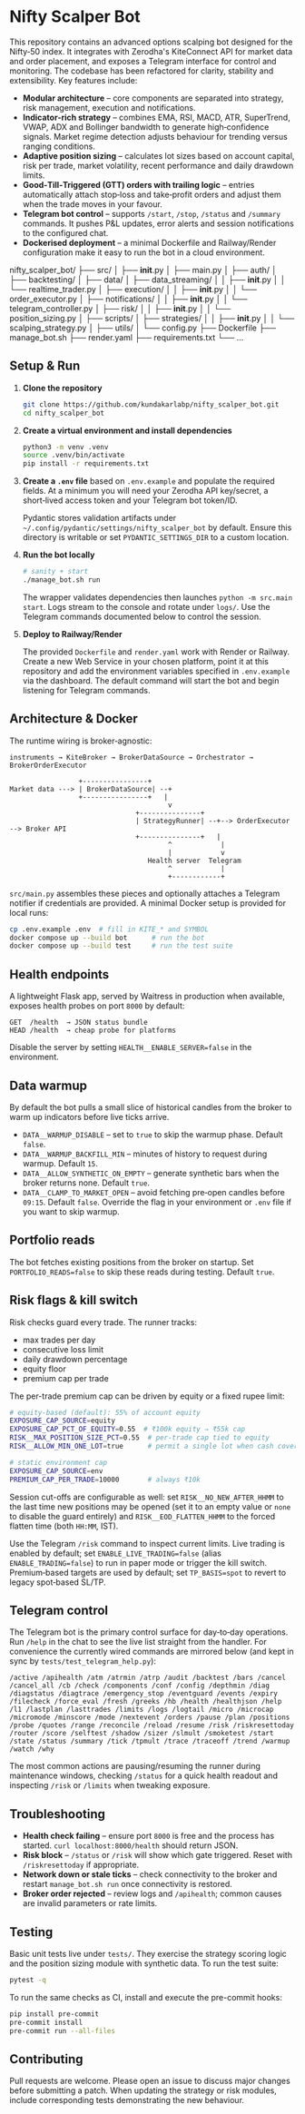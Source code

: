 # Nifty Scalper Bot

This repository contains an advanced options scalping bot designed for the Nifty‑50 index.  It integrates with Zerodha's KiteConnect API for market data and order placement, and exposes a Telegram interface for control and monitoring.  The codebase has been refactored for clarity, stability and extensibility.  Key features include:

* **Modular architecture** – core components are separated into strategy, risk management, execution and notifications.
* **Indicator‑rich strategy** – combines EMA, RSI, MACD, ATR, SuperTrend, VWAP, ADX and Bollinger bandwidth to generate high‑confidence signals.  Market regime detection adjusts behaviour for trending versus ranging conditions.
* **Adaptive position sizing** – calculates lot sizes based on account capital, risk per trade, market volatility, recent performance and daily drawdown limits.
* **Good‑Till‑Triggered (GTT) orders with trailing logic** – entries automatically attach stop‑loss and take‑profit orders and adjust them when the trade moves in your favour.
* **Telegram bot control** – supports `/start`, `/stop`, `/status` and `/summary` commands.  It pushes P&L updates, error alerts and session notifications to the configured chat.
* **Dockerised deployment** – a minimal Dockerfile and Railway/Render configuration make it easy to run the bot in a cloud environment.

nifty_scalper_bot/
├── src/
│   ├── __init__.py
│   ├── main.py
│   ├── auth/
│   ├── backtesting/
│   ├── data/
│   ├── data_streaming/
│   │   ├── __init__.py
│   │   └── realtime_trader.py
│   ├── execution/
│   │   ├── __init__.py
│   │   └── order_executor.py
│   ├── notifications/
│   │   ├── __init__.py
│   │   └── telegram_controller.py
│   ├── risk/
│   │   ├── __init__.py
│   │   └── position_sizing.py
│   ├── scripts/
│   ├── strategies/
│   │   ├── __init__.py
│   │   └── scalping_strategy.py
│   ├── utils/
│   └── config.py
├── Dockerfile
├── manage_bot.sh
├── render.yaml
├── requirements.txt
└── ...
## Setup & Run

1. **Clone the repository**

   ```bash
   git clone https://github.com/kundakarlabp/nifty_scalper_bot.git
   cd nifty_scalper_bot
   ```

2. **Create a virtual environment and install dependencies**

   ```bash
   python3 -m venv .venv
   source .venv/bin/activate
   pip install -r requirements.txt
   ```

3. **Create a `.env` file** based on `.env.example` and populate the required fields.  At a minimum you will need your Zerodha API key/secret, a short‑lived access token and your Telegram bot token/ID.

   Pydantic stores validation artifacts under
   `~/.config/pydantic/settings/nifty_scalper_bot` by default.  Ensure this
   directory is writable or set `PYDANTIC_SETTINGS_DIR` to a custom location.

4. **Run the bot locally**

   ```bash
   # sanity + start
   ./manage_bot.sh run
   ```

   The wrapper validates dependencies then launches `python -m src.main start`.  Logs stream to the console and rotate under `logs/`.  Use the Telegram commands documented below to control the session.

5. **Deploy to Railway/Render**

   The provided `Dockerfile` and `render.yaml` work with Render or Railway.  Create a new Web Service in your chosen platform, point it at this repository and add the environment variables specified in `.env.example` via the dashboard.  The default command will start the bot and begin listening for Telegram commands.

## Architecture & Docker

The runtime wiring is broker‑agnostic:

```
instruments → KiteBroker → BrokerDataSource → Orchestrator → BrokerOrderExecutor
```

```
                 +----------------+
Market data ---> | BrokerDataSource| --+
                 +----------------+   |
                                       v
                               +---------------+
                               | StrategyRunner| --+--> OrderExecutor --> Broker API
                               +---------------+   |
                                       ^            |
                                       |            v
                                  Health server  Telegram
                                       ^            |
                                       +------------+
```

`src/main.py` assembles these pieces and optionally attaches a Telegram notifier if credentials are provided.  A minimal Docker setup is provided for local runs:

```bash
cp .env.example .env  # fill in KITE_* and SYMBOL
docker compose up --build bot      # run the bot
docker compose up --build test     # run the test suite
```

## Health endpoints

A lightweight Flask app, served by Waitress in production when available,
exposes health probes on port `8000` by default:

```
GET  /health  → JSON status bundle
HEAD /health  → cheap probe for platforms
```

Disable the server by setting `HEALTH__ENABLE_SERVER=false` in the environment.

## Data warmup

By default the bot pulls a small slice of historical candles from the broker to warm up indicators before live ticks arrive.

- `DATA__WARMUP_DISABLE` – set to `true` to skip the warmup phase. Default `false`.
 - `DATA__WARMUP_BACKFILL_MIN` – minutes of history to request during warmup. Default `15`.
 - `DATA__ALLOW_SYNTHETIC_ON_EMPTY` – generate synthetic bars when the broker returns none. Default `true`.
 - `DATA__CLAMP_TO_MARKET_OPEN` – avoid fetching pre‑open candles before `09:15`. Default `false`.
Override the flag in your environment or `.env` file if you want to skip warmup.

## Portfolio reads

The bot fetches existing positions from the broker on startup. Set
`PORTFOLIO_READS=false` to skip these reads during testing. Default `true`.

## Risk flags & kill switch

Risk checks guard every trade.  The runner tracks:

 - max trades per day
 - consecutive loss limit
 - daily drawdown percentage
 - equity floor
 - premium cap per trade

The per-trade premium cap can be driven by equity or a fixed rupee limit:

```bash
# equity-based (default): 55% of account equity
EXPOSURE_CAP_SOURCE=equity
EXPOSURE_CAP_PCT_OF_EQUITY=0.55  # ₹100k equity ⇒ ₹55k cap
RISK__MAX_POSITION_SIZE_PCT=0.55  # per-trade cap tied to equity
RISK__ALLOW_MIN_ONE_LOT=true      # permit a single lot when cash covers the premium

# static environment cap
EXPOSURE_CAP_SOURCE=env
PREMIUM_CAP_PER_TRADE=10000       # always ₹10k
```

Session cut-offs are configurable as well: set `RISK__NO_NEW_AFTER_HHMM` to the
last time new positions may be opened (set it to an empty value or `none` to
disable the guard entirely) and `RISK__EOD_FLATTEN_HHMM` to the forced flatten
time (both `HH:MM`, IST).

Use the Telegram `/risk` command to inspect current limits.  Live trading is enabled by default; set `ENABLE_LIVE_TRADING=false` (alias `ENABLE_TRADING=false`) to run in paper mode or trigger the kill switch.  Premium‑based targets are used by default; set `TP_BASIS=spot` to revert to legacy spot‑based SL/TP.

## Telegram control

The Telegram bot is the primary control surface for day‑to‑day operations.  Run `/help` in the chat to see the live list straight from the handler.  For convenience the currently wired commands are mirrored below (and kept in sync by `tests/test_telegram_help.py`):

```
/active /apihealth /atm /atrmin /atrp /audit /backtest /bars /cancel /cancel_all /cb /check /components /conf /config /depthmin /diag /diagstatus /diagtrace /emergency_stop /eventguard /events /expiry /filecheck /force_eval /fresh /greeks /hb /health /healthjson /help /l1 /lastplan /lasttrades /limits /logs /logtail /micro /microcap /micromode /minscore /mode /nextevent /orders /pause /plan /positions /probe /quotes /range /reconcile /reload /resume /risk /riskresettoday /router /score /selftest /shadow /sizer /slmult /smoketest /start /state /status /summary /tick /tpmult /trace /traceoff /trend /warmup /watch /why
```

The most common actions are pausing/resuming the runner during maintenance windows, checking `/status` for a quick health readout and inspecting `/risk` or `/limits` when tweaking exposure.

## Troubleshooting

- **Health check failing** – ensure port `8000` is free and the process has started.  `curl localhost:8000/health` should return JSON.
- **Risk block** – `/status` or `/risk` will show which gate triggered.  Reset with `/riskresettoday` if appropriate.
- **Network down or stale ticks** – check connectivity to the broker and restart `manage_bot.sh run` once connectivity is restored.
- **Broker order rejected** – review logs and `/apihealth`; common causes are invalid parameters or rate limits.

## Testing

Basic unit tests live under `tests/`.  They exercise the strategy scoring logic and the position sizing module with synthetic data.  To run the test suite:

```bash
pytest -q
```

To run the same checks as CI, install and execute the pre-commit hooks:

```bash
pip install pre-commit
pre-commit install
pre-commit run --all-files
```

## Contributing

Pull requests are welcome.  Please open an issue to discuss major changes before submitting a patch.  When updating the strategy or risk modules, include corresponding tests demonstrating the new behaviour.
